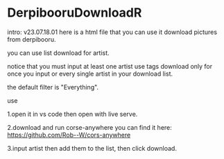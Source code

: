 # DerpibooruDownloadR
intro:
v23.07.18.01
here is a html file that you can use it download pictures from derpibooru.

you can use list download for artist.

notice that you must input at least one artist
use tags download only for once you input or every single artist in your download list.

the default filter is "Everything".

use

1.open it in vs code then open with live serve.

2.download and run corse-anywhere
you can find it here: https://github.com/Rob--W/cors-anywhere

3.input artist then add them to the list, then click download.
